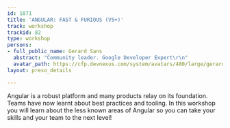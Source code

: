 ```yaml
---
id: 1871
title: 'ANGULAR: FAST & FURIOUS (V5+)'
track: workshop
trackid: 82
type: workshop
persons:
- full_public_name: Gerard Sans
  abstract: "Community leader. Google Developer Expert\r\n"
  avatar_path: https://cfp.devnexus.com/system/avatars/480/large/gerardsans.jpg?1510698190
layout: preso_details

---
```

Angular is a robust platform and many products relay on its foundation. Teams have now learnt about best practices and tooling.
In this workshop you will learn about the less known areas of Angular so you can take your skills and your team to the next level!